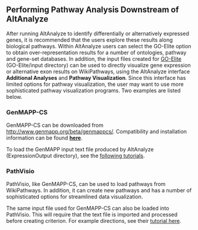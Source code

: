 ## Performing Pathway Analysis Downstream of AltAnalyze ##

After running AltAnalyze to identify differentially or alternatively expressed genes, it is recommended that the users explore these results along biological pathways. Within AltAnalyze users can select the GO-Elite option to obtain over-representation results for a number of ontologies, pathway and gene-set databases. In addition, the input files created for [GO-Elite](GOElite.md) (GO-Elite/input directory) can be used to directly visualize gene expression or alternative exon results on WikiPathways, using the AltAnalyze interface **Additional Analyses** and **Pathway Visualization**. Since this interface has limited options for pathway visualization, the user may want to use more sophisticated pathway visualization programs. Two examples are listed below.

### GenMAPP-CS ###

GenMAPP-CS can be downloaded from http://www.genmapp.org/beta/genmappcs/. Compatibility and installation information can be found **[here](http://code.google.com/p/go-elite/wiki/Installation)**.

To load the GenMAPP input text file produced by AltAnalyze (ExpressionOutput directory), see the [following tutorials](http://opentutorials.cgl.ucsf.edu/index.php/Portal:GenMAPP-CS).

### PathVisio ###

PathVisio, like GenMAPP-CS, can be used to load pathways from WikiPathways. In addition, it can create new pathways and has a number of sophisticated options for streamlined data visualization.

The same input file used for GenMAPP-CS can also be loaded into PathVisio. This will require that the text file is imported and processed before creating criterion. For example directions, see their [tutorial here](http://www.pathvisio.org/wiki/PathVisioTutorials).